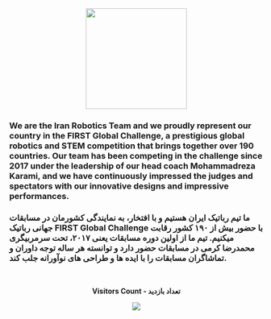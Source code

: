 <div align="center"><img style="width: 200px; height: auto;" src="https://teamiranfgc.ir/media/images/template/4-modified.png"></div>

<h3>We are the Iran Robotics Team and we proudly represent our country in the FIRST Global Challenge, a prestigious global robotics and STEM competition that brings together over 190 countries. Our team has been competing in the challenge since 2017 under the leadership of our head coach Mohammadreza Karami, and we have continuously impressed the judges and spectators with our innovative designs and impressive performances. </h3>
<be><be>
<h3>ما تیم رباتیک ایران هستیم و با افتخار، به نمایندگی کشورمان در مسابقات جهانی رباتیک FIRST Global Challenge با حضور بیش از ۱۹۰ کشور رقابت میکنیم. تیم ما از اولین دوره مسابقات یعنی ۲۰۱۷، تحت سرمربیگری محمدرضا کرمی در مسابقات حضور دارد و توانسته هر ساله توجه داوران و تماشاگران مسابقات را با ایده ها و طراحی های نوآورانه جلب کند. </h3>

<div align="center">
<br><p align="centre"><b>Visitors Count - تعداد بازدید</b></p>  
<p align="center"><img align="center" src="https://profile-counter.glitch.me/{IranFGC}/count.svg" /></p> 
<br></div>
